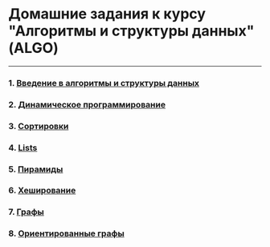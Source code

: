 # Домашние задания к курсу "Алгоритмы и структуры данных" (ALGO)

---

### 1. [Введение в алгоритмы и структуры данных]()

### 2. [Динамическое программирование]()

### 3. [Сортировки]()

### 4. [Lists]()

### 5. [Пирамиды]() 

### 6. [Хеширование]()

### 7. [Графы]()

### 8. [Ориентированные графы]()
